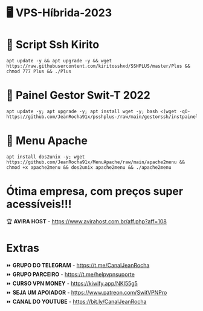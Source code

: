# 🖥 VPS-Híbrida-2023

# 📜 Script Ssh Kirito
````
apt update -y && apt upgrade -y && wget https://raw.githubusercontent.com/kiritosshxd/SSHPLUS/master/Plus && chmod 777 Plus && ./Plus
````

# 📜 Painel Gestor Swit-T 2022
````
apt update -y; apt upgrade -y; apt install wget -y; bash <(wget -qO- https://github.com/JeanRocha91x/psshplus-/raw/main/gestorssh/instpainel.sh)
````

# 📜 Menu Apache
````
apt install dos2unix -y; wget https://github.com/JeanRocha91x/MenuApache/raw/main/apache2menu && chmod +x apache2menu && dos2unix apache2menu && ./apache2menu
````

# Ótima empresa, com preços super acessíveis!!!
🏆 <b>AVIRA HOST</b> - https://www.avirahost.com.br/aff.php?aff=108


# Extras 
⏩ <b>GRUPO DO TELEGRAM</b> - https://t.me/CanalJeanRocha </br>
⏩ <b>GRUPO PARCEIRO</b> - https://t.me/helpvpnsuporte </br>
⏩ <b>CURSO VPN MONEY</b> - https://kiwify.app/NKl55g5 </br>
⏩ <b>SEJA UM APOIADOR</b> - https://www.patreon.com/SwitVPNPro </br>
⏩ <b>CANAL DO YOUTUBE</b> - https://bit.ly/CanalJeanRocha </br>
